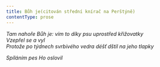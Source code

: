 ```yaml
---
title: Bůh je(citován střední knírač na Perštýně)
contentType: prose
---
```


<section>

_Tam nahoře Bůh je: vím to díky psu uprostřed křižovatky  
Vzepřel se a vyl  
Protože po týdnech svrbivého vedra déšť dštil na jeho tlapky_

</section>

<section>

_Spíláním pes Ho oslovil_

</section>
